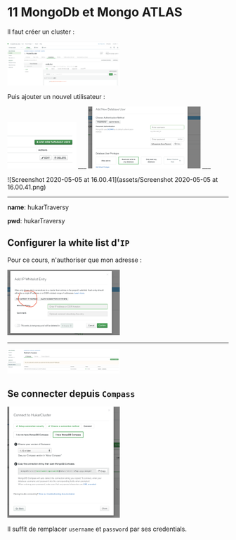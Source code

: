 # 11 MongoDb et Mongo ATLAS

Il faut créer un cluster :

<img src="assets/Screenshot2020-05-05at15.59.29.png" alt="Screenshot 2020-05-05 at 15.59.29" style="zoom:25%;" />

Puis ajouter un nouvel utilisateur :

<img src="assets/Screenshot2020-05-05at15.59.49.png" alt="Screenshot 2020-05-05 at 15.59.49" style="zoom:25%;" />
___

<img src="assets/Screenshot2020-05-05at16.00.51.png" alt="Screenshot 2020-05-05 at 16.00.51" style="zoom:25%;" />
___

![Screenshot 2020-05-05 at 16.00.41](assets/Screenshot 2020-05-05 at 16.00.41.png)

---

**name**: hukarTraversy

**pwd**: hukarTraversy

## Configurer la white list d'`IP`

Pour ce cours, n'authoriser que mon adresse :

<img src="assets/Screenshot2020-05-05at16.06.22.png" alt="Screenshot 2020-05-05 at 16.06.22" style="zoom:25%;" />

---

<img src="assets/Screenshot2020-05-05at16.05.19.png" alt="Screenshot 2020-05-05 at 16.05.19" style="zoom:25%;" />

## Se connecter depuis `Compass`

<img src="assets/Screenshot2020-05-05at16.19.56.png" alt="Screenshot 2020-05-05 at 16.19.56" style="zoom:25%;" />

Il suffit de remplacer `username` et `password` par ses credentials.
